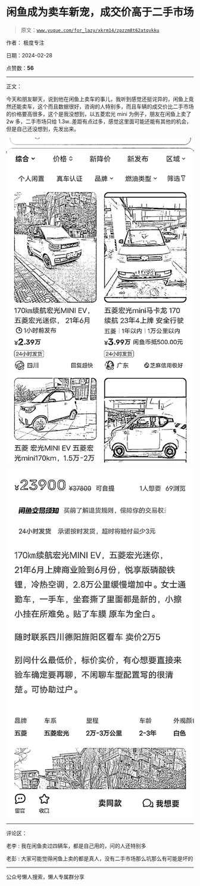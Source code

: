 # 闲鱼成为卖车新宠，成交价高于二手市场

> 原文：[`www.yuque.com/for_lazy/xkrm14/zpzzm8t62atqvkku`](https://www.yuque.com/for_lazy/xkrm14/zpzzm8t62atqvkku)

作者： 极度专注

日期：2024-02-28

点赞数：**56**

* * *

正文：

今天和朋友聊天，说到他在闲鱼上卖车的事儿，我听到感觉还挺诧异的，闲鱼上竟然还能卖车，这个而且数据很好，咨询的人特别多，而且车辆的成交价比二手市场的价格要高很多，这个是我没想到，以五菱宏光 mini 为例子，朋友在闲鱼上卖了 2w 多，二手市场只给 1.3w..差距有点过多，感觉这里面可能还能有其他的机会，但是自己还没想到，先发出来。

![](img/82ec5073a64b26204ec570a62e592b01.png)

![](img/7256a0ae36b78fae64605b68a716abee.png)

* * *

评论区：

老李 : 我在闲鱼卖过四辆车，都是自己用的，问的人还特别多

老彭 : 大家可能觉得闲鱼上卖的都是真人，没有二手市场那么坑那么有可能是坏的

* * *

公众号懒人搜索，懒人专属群分享